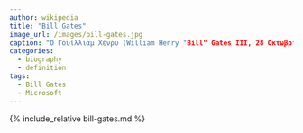 ```yaml
---
author: wikipedia
title: "Bill Gates"
image_url: /images/bill-gates.jpg
caption: "Ο Γουίλλιαμ Χένρυ (William Henry "Bill" Gates III, 28 Οκτωβρίου 1955) είναι Αμερικανός επιχειρηματίας, φιλάνθρωπος, επενδυτής, προγραμματιστής υπολογιστών, και εφευρέτης. Το 1975, ο Γκέιτς και ο Πολ Άλεν συνίδρυσαν την εταιρεία Microsoft, η οποία εξελίχτηκε στην μεγαλύτερη εταιρεία λογισμικού για ηλεκτρονικούς υπολογιστές παγκοσμίως. 
categories:
  - biography
  - definition
tags:
  - Bill Gates
  - Microsoft
---
```


{% include_relative bill-gates.md %}
